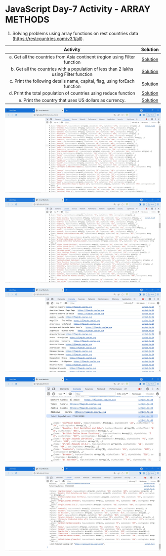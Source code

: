 # JavaScript Day-7 Activity - ARRAY METHODS

1. Solving problems using array functions on rest countries data (https://restcountries.com/v3.1/all).

| Activity | Solution |
| :------: | :------: |
|a. Get all the countries from Asia continent /region using Filter function | [Solution](https://github.com/manoharsena/DAY-7/blob/master/script.js)|
|b. Get all the countries with a population of less than 2 lakhs using Filter function | [Solution](https://github.com/manoharsena/DAY-7/blob/master/script.js)|
|c. Print the following details name, capital, flag, using forEach function | [Solution](https://github.com/manoharsena/DAY-7/blob/master/script.js)|
|d. Print the total population of countries using reduce function | [Solution](https://github.com/manoharsena/DAY-7/blob/master/script.js)|
|e. Print the country that uses US dollars as currency. | [Solution](https://github.com/manoharsena/DAY-7/blob/master/script.js)|

![Region Output](Region.JPG)

![Population Output](Population.JPG)

![Name_Capital_Flag](Name_Capital_Flag.JPG)

![Total Population](Total_Population.JPG)

![Currency USD](Currency.JPG)
